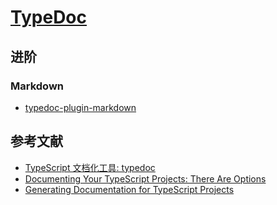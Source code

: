 # [TypeDoc](https://github.com/TypeStrong/typedoc)

## 进阶

### Markdown

- [typedoc-plugin-markdown](https://github.com/tgreyuk/typedoc-plugin-markdown)

## 参考文献

- [TypeScript 文档化工具: typedoc](https://www.xdnote.com/typedoc/)
- [Documenting Your TypeScript Projects: There Are Options](https://blog.bitsrc.io/documenting-your-typescript-projects-there-are-options-da7c8c4ec554)
- [Generating Documentation for TypeScript Projects](https://blog.cloudflare.com/generating-documentation-for-typescript-projects/)
